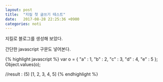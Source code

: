 ```yaml
---
layout: post
title:  "지킬 첫 글쓰기 테스트"
date:   2017-08-28 22:25:36 +0900
categories: noti 
---
```

지킬로 블로그를 생성해 보았다.

간단한 javascript 구문도 넣어본다.

{% highlight javascript %}
var o = { "a" : 1, "b" : 2, "c" : 3, "d" : 4, "e" : 5 };
Object.values(o);

//result : (5) [1, 2, 3, 4, 5]
{% endhighlight %}

